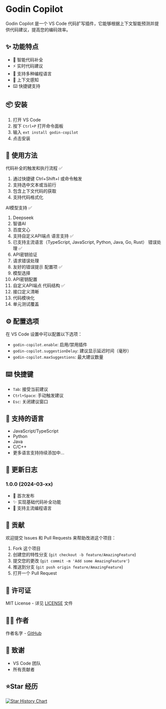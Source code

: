 # Godin Copilot

Godin Copilot 是一个 VS Code 代码扩写插件，它能够根据上下文智能预测并提供代码建议，提高您的编码效率。

## ✨ 功能特点

- 🤖 智能代码补全
- ⚡️ 实时代码建议
- 🎯 支持多种编程语言
- 🔄 上下文感知
- ⌨️ 快捷键支持

## 📦 安装

1. 打开 VS Code
2. 按下 `Ctrl+P` 打开命令面板
3. 输入 `ext install godin-copilot`
4. 点击安装

## 🚀 使用方法

代码补全的触发和执行流程 ✅
1. 通过快捷键 Ctrl+Shift+I 或命令触发
2. 支持选中文本或当前行
3. 包含上下文代码的获取
4. 支持代码格式化

AI模型支持 ✅
1. Deepseek
2. 智谱AI
3. 百度文心
4. 支持自定义API端点
语言支持 ✅
1. 已支持主流语言（TypeScript, JavaScript, Python, Java, Go, Rust）
错误处理 ✅
1. API密钥验证
2. 请求错误处理
3. 友好的错误提示
配置项 ✅
1. 模型选择
2. API密钥配置
3. 自定义API端点
代码结构 ✅
1. 接口定义清晰
2. 代码模块化
3. 单元测试覆盖

## ⚙️ 配置选项

在 VS Code 设置中可以配置以下选项：

* `godin-copilot.enable`: 启用/禁用插件
* `godin-copilot.suggestionDelay`: 建议显示延迟时间（毫秒）
* `godin-copilot.maxSuggestions`: 最大建议数量

## ⌨️ 快捷键

* `Tab`: 接受当前建议
* `Ctrl+Space`: 手动触发建议
* `Esc`: 关闭建议窗口

## 🔧 支持的语言

- JavaScript/TypeScript
- Python
- Java
- C/C++
- 更多语言支持持续添加中...

## 📝 更新日志

### 1.0.0 (2024-03-xx)

- 🎉 首次发布
- ✨ 实现基础代码补全功能
- 🔧 支持主流编程语言

## 🤝 贡献

欢迎提交 Issues 和 Pull Requests 来帮助改进这个项目：

1. Fork 这个项目
2. 创建您的特性分支 (`git checkout -b feature/AmazingFeature`)
3. 提交您的更改 (`git commit -m 'Add some AmazingFeature'`)
4. 推送到分支 (`git push origin feature/AmazingFeature`)
5. 打开一个 Pull Request

## 📄 许可证

MIT License - 详见 [LICENSE](LICENSE) 文件

## 👨‍💻 作者

作者名字 - [GitHub](https://github.com/LazyBoyJgn99/)

## 🙏 致谢

- VS Code 团队
- 所有贡献者

## ⭐️Star 经历

[![Star History Chart](https://api.star-history.com/svg?repos=LazyBoyJgn99/godin-copilot&type=Date)](https://star-history.com/#LazyBoyJgn99/godin-copilot&Date)